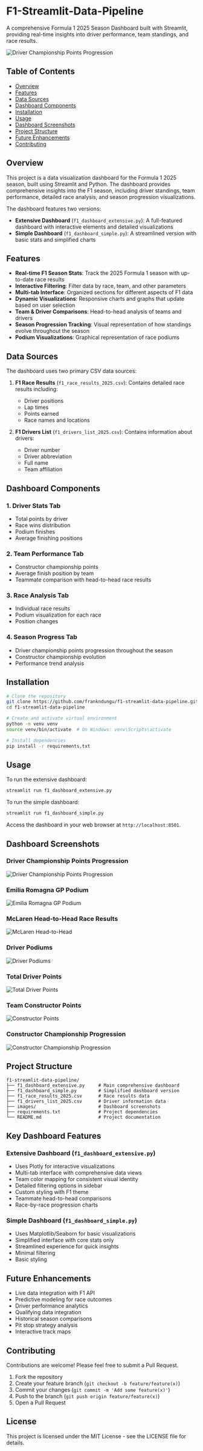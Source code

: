 # F1-Streamlit-Data-Pipeline

A comprehensive Formula 1 2025 Season Dashboard built with Streamlit, providing real-time insights into driver performance, team standings, and race results.

![Driver Championship Points Progression](driver-progression.png)

## Table of Contents

- [Overview](#overview)
- [Features](#features)
- [Data Sources](#data-sources)
- [Dashboard Components](#dashboard-components)
- [Installation](#installation)
- [Usage](#usage)
- [Dashboard Screenshots](#dashboard-screenshots)
- [Project Structure](#project-structure)
- [Future Enhancements](#future-enhancements)
- [Contributing](#contributing)

## Overview

This project is a data visualization dashboard for the Formula 1 2025 season, built using Streamlit and Python. The dashboard provides comprehensive insights into the F1 season, including driver standings, team performance, detailed race analysis, and season progression visualizations.

The dashboard features two versions:

- **Extensive Dashboard** (`f1_dashboard_extensive.py`): A full-featured dashboard with interactive elements and detailed visualizations
- **Simple Dashboard** (`f1_dashboard_simple.py`): A streamlined version with basic stats and simplified charts

## Features

- **Real-time F1 Season Stats**: Track the 2025 Formula 1 season with up-to-date race results
- **Interactive Filtering**: Filter data by race, team, and other parameters
- **Multi-tab Interface**: Organized sections for different aspects of F1 data
- **Dynamic Visualizations**: Responsive charts and graphs that update based on user selection
- **Team & Driver Comparisons**: Head-to-head analysis of teams and drivers
- **Season Progression Tracking**: Visual representation of how standings evolve throughout the season
- **Podium Visualizations**: Graphical representation of race podiums

## Data Sources

The dashboard uses two primary CSV data sources:

1. **F1 Race Results** (`f1_race_results_2025.csv`): Contains detailed race results including:

   - Driver positions
   - Lap times
   - Points earned
   - Race names and locations

2. **F1 Drivers List** (`f1_drivers_list_2025.csv`): Contains information about drivers:
   - Driver number
   - Driver abbreviation
   - Full name
   - Team affiliation

## Dashboard Components

### 1. Driver Stats Tab

- Total points by driver
- Race wins distribution
- Podium finishes
- Average finishing positions

### 2. Team Performance Tab

- Constructor championship points
- Average finish position by team
- Teammate comparison with head-to-head race results

### 3. Race Analysis Tab

- Individual race results
- Podium visualization for each race
- Position changes

### 4. Season Progress Tab

- Driver championship points progression throughout the season
- Constructor championship evolution
- Performance trend analysis

## Installation

```bash
# Clone the repository
git clone https://github.com/frankndungu/f1-streamlit-data-pipeline.git
cd f1-streamlit-data-pipeline

# Create and activate virtual environment
python -m venv venv
source venv/bin/activate  # On Windows: venv\Scripts\activate

# Install dependencies
pip install -r requirements.txt
```

## Usage

To run the extensive dashboard:

```bash
streamlit run f1_dashboard_extensive.py
```

To run the simple dashboard:

```bash
streamlit run f1_dashboard_simple.py
```

Access the dashboard in your web browser at `http://localhost:8501`.

## Dashboard Screenshots

### Driver Championship Points Progression

![Driver Championship Points Progression](https://github.com/frankndungu/f1-streamlit-data-pipeline/raw/main/images/driver_championship_progression.png)

### Emilia Romagna GP Podium

![Emilia Romagna GP Podium](https://github.com/frankndungu/f1-streamlit-data-pipeline/raw/main/images/emilia_romagna_podium.png)

### McLaren Head-to-Head Race Results

![McLaren Head-to-Head](https://github.com/frankndungu/f1-streamlit-data-pipeline/raw/main/images/mclaren_head_to_head.png)

### Driver Podiums

![Driver Podiums](https://github.com/frankndungu/f1-streamlit-data-pipeline/raw/main/images/driver_podiums.png)

### Total Driver Points

![Total Driver Points](https://github.com/frankndungu/f1-streamlit-data-pipeline/raw/main/images/total_driver_points.png)

### Team Constructor Points

![Constructor Points](https://github.com/frankndungu/f1-streamlit-data-pipeline/raw/main/images/constructor_points.png)

### Constructor Championship Progression

![Constructor Championship Progression](https://github.com/frankndungu/f1-streamlit-data-pipeline/raw/main/images/constructor_progression.png)

## Project Structure

```
f1-streamlit-data-pipeline/
├── f1_dashboard_extensive.py     # Main comprehensive dashboard
├── f1_dashboard_simple.py        # Simplified dashboard version
├── f1_race_results_2025.csv      # Race results data
├── f1_drivers_list_2025.csv      # Driver information data
├── images/                       # Dashboard screenshots
├── requirements.txt              # Project dependencies
└── README.md                     # Project documentation
```

## Key Dashboard Features

### Extensive Dashboard (`f1_dashboard_extensive.py`)

- Uses Plotly for interactive visualizations
- Multi-tab interface with comprehensive data views
- Team color mapping for consistent visual identity
- Detailed filtering options in sidebar
- Custom styling with F1 theme
- Teammate head-to-head comparisons
- Race-by-race progression charts

### Simple Dashboard (`f1_dashboard_simple.py`)

- Uses Matplotlib/Seaborn for basic visualizations
- Simplified interface with core stats only
- Streamlined experience for quick insights
- Minimal filtering
- Basic styling

## Future Enhancements

- Live data integration with F1 API
- Predictive modeling for race outcomes
- Driver performance analytics
- Qualifying data integration
- Historical season comparisons
- Pit stop strategy analysis
- Interactive track maps

## Contributing

Contributions are welcome! Please feel free to submit a Pull Request.

1. Fork the repository
2. Create your feature branch (`git checkout -b feature/feature(x)`)
3. Commit your changes (`git commit -m 'Add some feature(x)'`)
4. Push to the branch (`git push origin feature/feature(x)`)
5. Open a Pull Request

## License

This project is licensed under the MIT License - see the LICENSE file for details.
